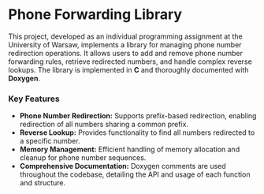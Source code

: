 # Phone Forwarding Library

This project, developed as an individual programming assignment at the University of Warsaw, implements a library for managing phone number redirection operations. It allows users to add and remove phone number forwarding rules, retrieve redirected numbers, and handle complex reverse lookups. The library is implemented in **C** and thoroughly documented with **Doxygen**.

### Key Features
- **Phone Number Redirection:** Supports prefix-based redirection, enabling redirection of all numbers sharing a common prefix.
- **Reverse Lookup:** Provides functionality to find all numbers redirected to a specific number.
- **Memory Management:** Efficient handling of memory allocation and cleanup for phone number sequences.
- **Comprehensive Documentation:** Doxygen comments are used throughout the codebase, detailing the API and usage of each function and structure.

